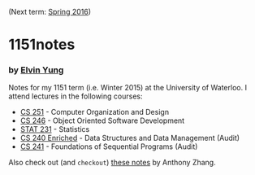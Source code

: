 (Next term: [Spring 2016](https://github.com/elvinyung/1165notes))

# 1151notes
### by [Elvin Yung](https://github.com/elvinyung)

Notes for my 1151 term (i.e. Winter 2015) at the University of Waterloo. I attend lectures in the following courses:
* [CS 251](cs251) - Computer Organization and Design
* [CS 246](cs246) - Object Oriented Software Development
* [STAT 231](stat231) - Statistics
* [CS 240 Enriched](cs240) - Data Structures and Data Management (Audit)
* [CS 241](cs241) - Foundations of Sequential Programs (Audit)

Also check out (and `checkout`) [these notes](http://anthony-zhang.me/University-Notes/) by Anthony Zhang.

